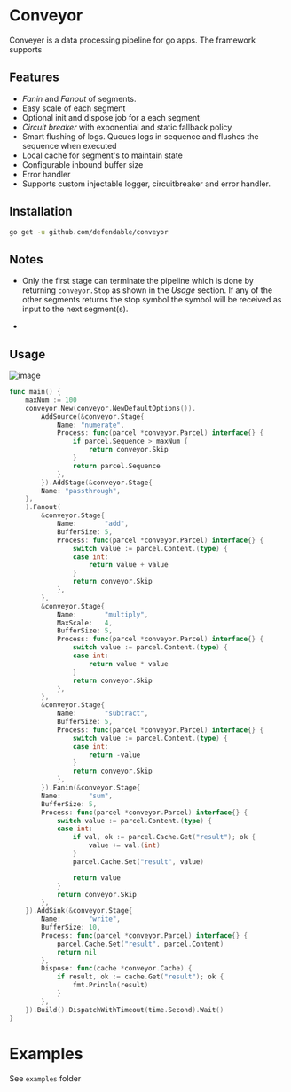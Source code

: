 # Conveyor
Conveyer is a data processing pipeline for go apps. The framework supports  



## Features
* *Fanin* and *Fanout* of segments.
* Easy scale of each segment
* Optional init and dispose job for a each segment
* *Circuit breaker* with exponential and static fallback policy
* Smart flushing of logs. Queues logs in sequence and flushes the sequence when executed
* Local cache for segment's to maintain state
* Configurable inbound buffer size
* Error handler 
* Supports custom injectable logger, circuitbreaker and error handler.

## Installation

```bash
go get -u github.com/defendable/conveyor
```

## Notes
* Only the first stage can terminate the pipeline which is done by returning `conveyor.Stop` as shown in the *Usage* section. If any of the other segments returns the stop symbol the symbol will be received as input to the next segment(s).

* 

## Usage

![image](https://raw.githubusercontent.com/defendable/conveyor/features/readme/docs/images/multistage.png)

```go
func main() {
	maxNum := 100
	conveyor.New(conveyor.NewDefaultOptions()).
		AddSource(&conveyor.Stage{
			Name: "numerate",
			Process: func(parcel *conveyor.Parcel) interface{} {
				if parcel.Sequence > maxNum {
					return conveyor.Skip
				}
				return parcel.Sequence
			},
		}).AddStage(&conveyor.Stage{
		Name: "passthrough",
	},
	).Fanout(
		&conveyor.Stage{
			Name:       "add",
			BufferSize: 5,
			Process: func(parcel *conveyor.Parcel) interface{} {
				switch value := parcel.Content.(type) {
				case int:
					return value + value
				}
				return conveyor.Skip
			},
		},
		&conveyor.Stage{
			Name:       "multiply",
			MaxScale:   4,
			BufferSize: 5,
			Process: func(parcel *conveyor.Parcel) interface{} {
				switch value := parcel.Content.(type) {
				case int:
					return value * value
				}
				return conveyor.Skip
			},
		},
		&conveyor.Stage{
			Name:       "subtract",
			BufferSize: 5,
			Process: func(parcel *conveyor.Parcel) interface{} {
				switch value := parcel.Content.(type) {
				case int:
					return -value
				}
				return conveyor.Skip
			},
		}).Fanin(&conveyor.Stage{
		Name:       "sum",
		BufferSize: 5,
		Process: func(parcel *conveyor.Parcel) interface{} {
			switch value := parcel.Content.(type) {
			case int:
				if val, ok := parcel.Cache.Get("result"); ok {
					value += val.(int)
				}
				parcel.Cache.Set("result", value)

				return value
			}
			return conveyor.Skip
		},
	}).AddSink(&conveyor.Stage{
		Name:       "write",
		BufferSize: 10,
		Process: func(parcel *conveyor.Parcel) interface{} {
			parcel.Cache.Set("result", parcel.Content)
			return nil
		},
		Dispose: func(cache *conveyor.Cache) {
			if result, ok := cache.Get("result"); ok {
				fmt.Println(result)
			}
		},
	}).Build().DispatchWithTimeout(time.Second).Wait()
}
```

# Examples

See `examples` folder